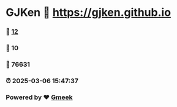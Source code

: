 # GJKen :link: https://gjken.github.io 
### :page_facing_up: [12](https://gjken.github.io/tag.html) 
### :speech_balloon: 10 
### :hibiscus: 76631 
### :alarm_clock: 2025-03-06 15:47:37 
### Powered by :heart: [Gmeek](https://github.com/Meekdai/Gmeek)
